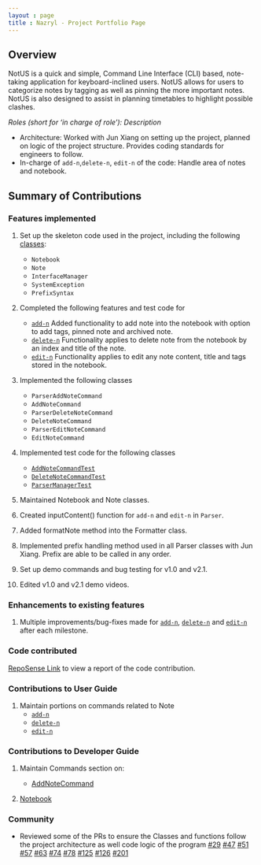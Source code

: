 ```yaml
---
layout : page
title : Nazryl - Project Portfolio Page
---
```


## Overview
NotUS is a quick and simple, Command Line Interface (CLI) based, note-taking application for keyboard-inclined users. NotUS allows for users to categorize notes by tagging as well as pinning the more important notes. NotUS is also designed to assist in planning timetables to highlight possible clashes.

*Roles (short for ‘in charge of role’): Description*

- Architecture: Worked with Jun Xiang on setting up the project, planned on logic of the project structure. Provides coding standards for engineers to follow.
- In-charge of `add-n`,`delete-n`, `edit-n` of the code:  Handle area of notes and notebook.

## Summary of Contributions

### Features implemented
1. Set up the skeleton code used in the project, including the following [classes](https://github.com/AY2021S1-CS2113-T13-1/tp/pull/6):
    * `Notebook`
    * `Note`
    * `InterfaceManager`
    * `SystemException`
    * `PrefixSyntax`
    
1. Completed the following features and test code for
    * [`add-n`](https://github.com/AY2021S1-CS2113-T13-1/tp/pull/31) Added functionality to add note into the notebook with option to add tags, pinned note and archived note.
    * [`delete-n`](https://github.com/AY2021S1-CS2113-T13-1/tp/pull/32) Functionality applies to delete note from the notebook by an index and title of the note.
    * [`edit-n`](https://github.com/AY2021S1-CS2113-T13-1/tp/pull/121) Functionality applies to edit any note content, title and tags stored in the notebook.
    
1. Implemented the following classes
    * `ParserAddNoteCommand`
    * `AddNoteCommand`
    * `ParserDeleteNoteCommand`
    * `DeleteNoteCommand`
    * `ParserEditNoteCommand`
    * `EditNoteCommand`
    
1. Implemented test code for the following classes
    * [`AddNoteCommandTest`](https://github.com/AY2021S1-CS2113-T13-1/tp/pull/61)
    * [`DeleteNoteCommandTest`](https://github.com/AY2021S1-CS2113-T13-1/tp/pull/61)
    * [`ParserManagerTest`](https://github.com/AY2021S1-CS2113-T13-1/tp/pull/61)
    
1. Maintained Notebook and Note classes.
    
1. Created inputContent() function for `add-n` and `edit-n` in `Parser`.

1. Added formatNote method into the Formatter class.
    
1. Implemented prefix handling method used in all Parser classes with Jun Xiang. Prefix are able to be called in any order.
    
1. Set up demo commands and bug testing for v1.0 and v2.1.

1. Edited v1.0 and v2.1 demo videos.

### Enhancements to existing features
1. Multiple improvements/bug-fixes made for [`add-n`](https://github.com/AY2021S1-CS2113-T13-1/tp/pull/111), [`delete-n`](https://github.com/AY2021S1-CS2113-T13-1/tp/pull/88) and [`edit-n`](https://github.com/AY2021S1-CS2113-T13-1/tp/pull/180) after each milestone.

### Code contributed
[RepoSense Link](https://nus-cs2113-ay2021s1.github.io/tp-dashboard/#breakdown=true&search=nazryl&sort=groupTitle&sortWithin=title&since=2020-09-27&timeframe=commit&mergegroup=&groupSelect=groupByRepos&checkedFileTypes=docs~functional-code~test-code~other) to view a report of the code contribution.

### Contributions to User Guide
1. Maintain portions on commands related to Note
    * [`add-n`](https://github.com/AY2021S1-CS2113-T13-1/tp/pull/182)
    * [`delete-n`](https://github.com/AY2021S1-CS2113-T13-1/tp/pull/32)
    * [`edit-n`](https://github.com/AY2021S1-CS2113-T13-1/tp/pull/141)

### Contributions to Developer Guide
1. Maintain Commands section on:
    * [AddNoteCommand](https://github.com/AY2021S1-CS2113-T13-1/tp/pull/109)
    
1. [Notebook](https://github.com/AY2021S1-CS2113-T13-1/tp/pull/128)

### Community
- Reviewed some of the PRs to ensure the Classes and functions follow the project architecture as well code logic of the program
[#29](https://github.com/AY2021S1-CS2113-T13-1/tp/pull/29)
[#47](https://github.com/AY2021S1-CS2113-T13-1/tp/pull/47)
[#51](https://github.com/AY2021S1-CS2113-T13-1/tp/pull/51)
[#57](https://github.com/AY2021S1-CS2113-T13-1/tp/pull/57)
[#63](https://github.com/AY2021S1-CS2113-T13-1/tp/pull/63)
[#74](https://github.com/AY2021S1-CS2113-T13-1/tp/pull/74)
[#78](https://github.com/AY2021S1-CS2113-T13-1/tp/pull/78)
[#125](https://github.com/AY2021S1-CS2113-T13-1/tp/pull/125)
[#126](https://github.com/AY2021S1-CS2113-T13-1/tp/pull/126)
[#201](https://github.com/AY2021S1-CS2113-T13-1/tp/pull/201)
